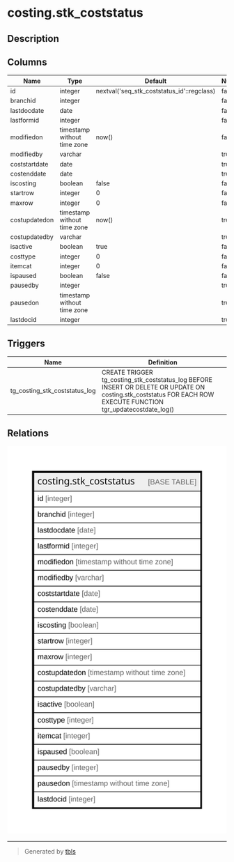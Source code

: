 # costing.stk_coststatus

## Description

## Columns

| Name | Type | Default | Nullable | Children | Parents | Comment |
| ---- | ---- | ------- | -------- | -------- | ------- | ------- |
| id | integer | nextval('seq_stk_coststatus_id'::regclass) | false |  |  |  |
| branchid | integer |  | false |  |  |  |
| lastdocdate | date |  | false |  |  |  |
| lastformid | integer |  | false |  |  |  |
| modifiedon | timestamp without time zone | now() | false |  |  |  |
| modifiedby | varchar |  | true |  |  |  |
| coststartdate | date |  | true |  |  |  |
| costenddate | date |  | true |  |  |  |
| iscosting | boolean | false | false |  |  |  |
| startrow | integer | 0 | false |  |  |  |
| maxrow | integer | 0 | false |  |  |  |
| costupdatedon | timestamp without time zone | now() | true |  |  |  |
| costupdatedby | varchar |  | true |  |  |  |
| isactive | boolean | true | false |  |  |  |
| costtype | integer | 0 | false |  |  |  |
| itemcat | integer | 0 | false |  |  |  |
| ispaused | boolean | false | false |  |  |  |
| pausedby | integer |  | true |  |  |  |
| pausedon | timestamp without time zone |  | true |  |  |  |
| lastdocid | integer |  | true |  |  |  |

## Triggers

| Name | Definition |
| ---- | ---------- |
| tg_costing_stk_coststatus_log | CREATE TRIGGER tg_costing_stk_coststatus_log BEFORE INSERT OR DELETE OR UPDATE ON costing.stk_coststatus FOR EACH ROW EXECUTE FUNCTION tgr_updatecostdate_log() |

## Relations

![er](costing.stk_coststatus.svg)

---

> Generated by [tbls](https://github.com/k1LoW/tbls)
